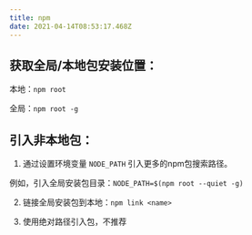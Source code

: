 ```yaml
---
title: npm
date: 2021-04-14T08:53:17.468Z
---
```


## 获取全局/本地包安装位置：

本地：`npm root`

全局：`npm root -g`

## 引入非本地包：

1. 通过设置环境变量 `NODE_PATH` 引入更多的npm包搜索路径。

例如，引入全局安装包目录：`NODE_PATH=$(npm root --quiet -g)`

2. 链接全局安装包到本地：`npm link <name>`

3. 使用绝对路径引入包，不推荐
